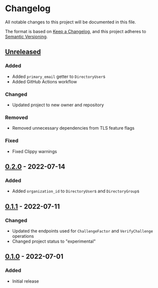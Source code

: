 # Changelog

All notable changes to this project will be documented in this file.

The format is based on [Keep a Changelog](https://keepachangelog.com/en/1.0.0/),
and this project adheres to [Semantic Versioning](https://semver.org/spec/v2.0.0.html).

## [Unreleased]

### Added

- Added `primary_email` getter to `DirectoryUser`s
- Added GitHub Actions workflow

### Changed

- Updated project to new owner and repository

### Removed

- Removed unnecessary dependencies from TLS feature flags

### Fixed

- Fixed Clippy warnings

## [0.2.0] - 2022-07-14

### Added

- Added `organization_id` to `DirectoryUser`s and `DirectoryGroup`s

## [0.1.1] - 2022-07-11

### Changed

- Updated the endpoints used for `ChallengeFactor` and `VerifyChallenge` operations
- Changed project status to "experimental"

## [0.1.0] - 2022-07-01

### Added

- Initial release

[unreleased]: https://github.com/hypervideo/workos-rust/compare/v0.2.0...HEAD
[0.2.0]: https://github.com/hypervideo/workos-rust/compare/v0.1.1...v0.2.0
[0.1.1]: https://github.com/hypervideo/workos-rust/compare/v0.1.0...v0.1.1
[0.1.0]: https://github.com/hypervideo/workos-rust/compare/66a4c78...v0.1.0
